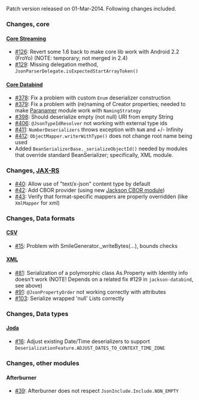 Patch version released on 01-Mar-2014. Following changes included.

### Changes, core

#### [Core Streaming](../../jackson-core)

* [#126](../../jackson-core/issues/126): Revert some 1.6 back to make core lib work with Android 2.2 (FroYo) (NOTE: temporary; not merged in 2.4)
* [#129](../../jackson-core/issues/129): Missing delegation method, `JsonParserDelegate.isExpectedStartArrayToken()`

#### [Core Databind](../../jackson-databind)

* [#378](../../jackson-databind/issues/378): Fix a problem with custom `Enum` deserializer construction
* [#379](../../jackson-databind/issues/379): Fix a problem with (re)naming of Creator properties; needed to make [Paranamer](../../jackson-module-paranamer/) module work with `NamingStrategy`
* [#398](../../jackson-databind/issues/398): Should deserialize empty (not null) URI from empty String
* [#406](../../jackson-databind/issues/406): `@JsonTypeIdResolver` not working with external type ids
* [#411](../../jackson-databind/issues/411): `NumberDeserializers` throws exception with `NaN` and +/- Infinity
* [#412](../../jackson-databind/issues/412): `ObjectMapper.writerWithType()` does not change root name being used
* Added `BeanSerializerBase._serializeObjectId()` needed by modules that override standard BeanSerializer; specifically, XML module.

### Changes, [JAX-RS](../../jackson-jaxrs-providers)

* [#40](../../jackson-jaxrs-providers/issues/40): Allow use of "text/x-json" content type by default
* [#42](../../jackson-jaxrs-providers/issues/42): Add CBOR provider (using new [Jackson CBOR module](../../jackson-dataformat-cbor))
* [#43](../../jackson-jaxrs-providers/issues/43): Verify that format-specific mappers are properly overridden (like `XmlMapper` for xml)

### Changes, Data formats

#### [CSV](../../jackson-dataformat-csv)

* [#15](../../jackson-dataformat-csv/issues/15): Problem with SmileGenerator._writeBytes(...), bounds checks

#### [XML](../../jackson-dataformat-xml)

* [#81](../../jackson-dataformat-xml/issues/81): Serialization of a polymorphic class As.Property with Identity info doesn't work (NOTE! Depends on a related fix #129 in `jackson-databind`, see above)
* [#91](../../jackson-dataformat-xml/issues/91): `@JsonPropertyOrder` not working correctly with attributes
* [#103](../../jackson-dataformat-xml/issues/103): Serialize wrapped 'null' Lists correctly

### Changes, Data types

#### [Joda](../../jackson-datatype-joda)

* [#16](../../jackson-datatype-joda/issues/16): Adjust existing Date/Time deserializers to support `DeserializationFeature.ADJUST_DATES_TO_CONTEXT_TIME_ZONE`

### Changes, other modules

#### Afterburner

* [#39](../../jackson-module-afterburner/issues/39): Afterburner does not respect `JsonInclude.Include.NON_EMPTY`
